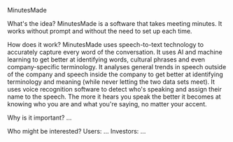 MinutesMade

What's the idea?
MinutesMade is a software that takes meeting minutes. It works without prompt and without the need to set up each time. 

How does it work?
MinutesMade uses speech-to-text technology to accurately capture every word of the conversation.
It uses AI and machine learning to get better at identifying words, cultural phrases and even company-specific terminology. It analyses general trends in speech outside of the company and speech inside the company to get better at identifying terminology and meaning (while never letting the two data sets meet).
It uses voice recognition software to detect who's speaking and assign their name to the speech. The more it hears you speak the better it becomes at knowing who you are and what you're saying, no matter your accent.

Why is it important?
...

Who might be interested?
Users: ...
Investors: ...
